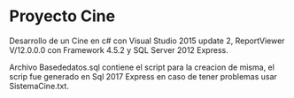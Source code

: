 # Proyecto Cine

Desarrollo de un Cine en c# con Visual Studio 2015 update 2, ReportViewer V/12.0.0.0 con Framework 4.5.2  y SQL Server 2012 Express.

Archivo Basededatos.sql  contiene el script para la creacion de misma, el scrip fue generado en Sql 2017 Express en caso de tener problemas usar SistemaCine.txt.
